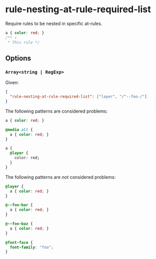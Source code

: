 # rule-nesting-at-rule-required-list

Require rules to be nested in specific at-rules.

<!-- prettier-ignore -->
```css
a { color: red; }
/** ↑
 * This rule */
```

## Options

### `Array<string | RegExp>`

Given:

```json
{
  "rule-nesting-at-rule-required-list": ["layer", "/^--foo-/"]
}
```

The following patterns are considered problems:

<!-- prettier-ignore -->
```css
a { color: red; }
```

<!-- prettier-ignore -->
```css
@media all {
  a { color: red; }
}
```

<!-- prettier-ignore -->
```css
a {
  @layer {
    color: red;
  }
}
```

The following patterns are _not_ considered problems:

<!-- prettier-ignore -->
```css
@layer {
  a { color: red; }
}
```

<!-- prettier-ignore -->
```css
@--foo-bar {
  a { color: red; }
}
```

<!-- prettier-ignore -->
```css
@--foo-baz {
  a { color: red; }
}
```

<!-- prettier-ignore -->
```css
@font-face {
  font-family: "foo";
}
```
